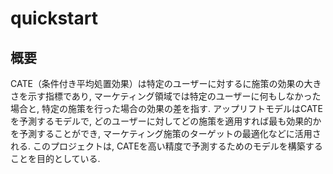 # quickstart

## 概要

CATE（条件付き平均処置効果）は特定のユーザーに対するに施策の効果の大きさを示す指標であり, マーケティング領域では特定のユーザーに何もしなかった場合と, 特定の施策を行った場合の効果の差を指す.
アップリフトモデルはCATEを予測するモデルで, どのユーザーに対してどの施策を適用すれば最も効果的かを予測することができ, マーケティング施策のターゲットの最適化などに活用される.
このプロジェクトは, CATEを高い精度で予測するためのモデルを構築することを目的としている.
